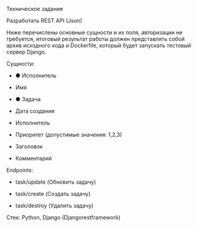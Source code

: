 Техническое задание


Разработать REST API (Json)


Ниже перечислены основные сущности и их поля, авторизации не требуется, итоговый результат работы должен представлять собой архив исходного кода и Dockerfile, который будет запускать тестовый сервер Django.


Сущности: 

+  ●	Исполнитель

+    Имя

+    ●	Задача

+    Дата создания

+    Исполнитель

+    Приоритет (допустимые значения: 1,2,3)

+    Заголовок

+    Комментарий


Endpoints:

+  task/update (Обновить задачу)

+  task/create (Создать задачу)

+  task/destroy (Удалить задачу)



Стек: Python, Django (Djangorestframework)
